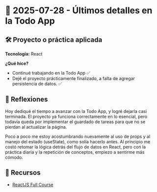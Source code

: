 # 📅 2025-07-28 - Últimos detalles en la Todo App

## 🛠️ Proyecto o práctica aplicada

**Tecnología:** React

**¿Qué hice?**

- Continué trabajando en la Todo App ✅
- Dejé el proyecto prácticamente finalizado, a falta de agregar persistencia de datos. ✅

## 💭 Reflexiones

Hoy dediqué el tiempo a avanzar con la Todo App, y logré dejarla casi terminada. El proyecto ya funciona correctamente en lo esencial, pero todavía queda por implementar el guardado de tareas para que no se pierdan al actualizar la página.

Poco a poco me estoy acostumbrando nuevamente al uso de props y al manejo del estado (useState), como solía hacerlo antes. Al principio me costó retomar la lógica detrás del flujo de datos en React, pero con la práctica diaria y la repetición de conceptos, empiezo a sentirme más cómodo. 

## 🔗 Recursos
- [ReactJS Full Course](https://www.youtube.com/watch?v=iKpkVKubvKk&t=5224s)
